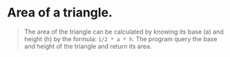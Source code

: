 # Area of a triangle. 

>The area of the triangle can be calculated by knowing its base (a) and height (h) by the formula: ```1/2 * a * h```. The program query the base and height of the triangle and return its area.
